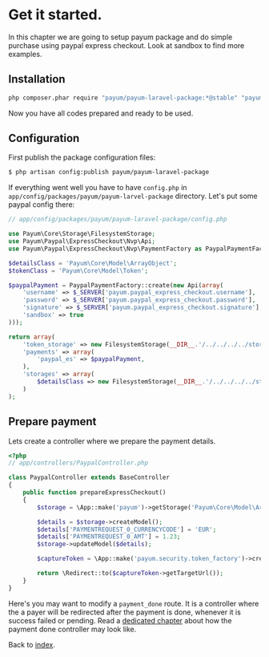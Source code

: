 # Get it started.

In this chapter we are going to setup payum package and do simple purchase using paypal express checkout. 
Look at sandbox to find more examples.

## Installation

```bash
php composer.phar require "payum/payum-laravel-package:*@stable" "payum/paypal-express-checkout-nvp:*@stable"
```

Now you have all codes prepared and ready to be used.

## Configuration

First publish the package configuration files:

```bash
$ php artisan config:publish payum/payum-laravel-package
```

If everything went well you have to have `config.php` in `app/config/packages/payum/payum-larvel-package` directory. 
Let's put some paypal config there:

```php
// app/config/packages/payum/payum-laravel-package/config.php

use Payum\Core\Storage\FilesystemStorage;
use Payum\Paypal\ExpressCheckout\Nvp\Api;
use Payum\Paypal\ExpressCheckout\Nvp\PaymentFactory as PaypalPaymentFactory;

$detailsClass = 'Payum\Core\Model\ArrayObject';
$tokenClass = 'Payum\Core\Model\Token';

$paypalPayment = PaypalPaymentFactory::create(new Api(array(
    'username' => $_SERVER['payum.paypal_express_checkout.username'],
    'password' => $_SERVER['payum.paypal_express_checkout.password'],
    'signature' => $_SERVER['payum.paypal_express_checkout.signature'],
    'sandbox' => true
)));

return array(
    'token_storage' => new FilesystemStorage(__DIR__.'/../../../../storage/payments', $tokenClass, 'hash'),
    'payments' => array(
        'paypal_es' => $paypalPayment,
    ),
    'storages' => array(
        $detailsClass => new FilesystemStorage(__DIR__.'/../../../../storage/payments', $detailsClass),
    )
);
```

## Prepare payment

Lets create a controller where we prepare the payment details.

```php
<?php
// app/controllers/PaypalController.php

class PaypalController extends BaseController
{
	public function prepareExpressCheckout()
	{
        $storage = \App::make('payum')->getStorage('Payum\Core\Model\ArrayObject');

        $details = $storage->createModel();
        $details['PAYMENTREQUEST_0_CURRENCYCODE'] = 'EUR';
        $details['PAYMENTREQUEST_0_AMT'] = 1.23;
        $storage->updateModel($details);

        $captureToken = \App::make('payum.security.token_factory')->createCaptureToken('paypal_es', $details, 'payment_done');

        return \Redirect::to($captureToken->getTargetUrl());
	}
}
```

Here's you may want to modify a `payment_done` route. 
It is a controller where the a payer will be redirected after the payment is done, whenever it is success failed or pending. 
Read a [dedicated chapter](payment_done_controller.md) about how the payment done controller may look like.

Back to [index](index.md).